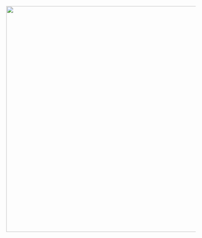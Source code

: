 <a href="#"><img src="https://raw.githubusercontent.com/samyk/samyk/main/.../t.svg" width="600px" height="600px"></a>
